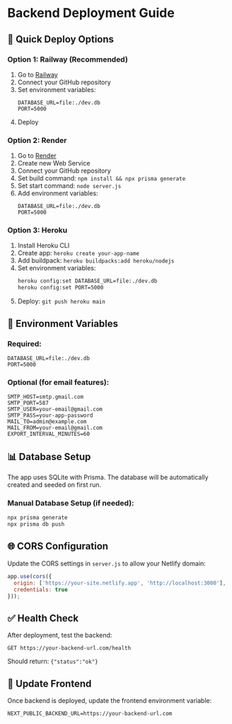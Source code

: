 # Backend Deployment Guide

## 🚀 Quick Deploy Options

### **Option 1: Railway (Recommended)**
1. Go to [Railway](https://railway.app)
2. Connect your GitHub repository
3. Set environment variables:
   ```
   DATABASE_URL=file:./dev.db
   PORT=5000
   ```
4. Deploy

### **Option 2: Render**
1. Go to [Render](https://render.com)
2. Create new Web Service
3. Connect your GitHub repository
4. Set build command: `npm install && npx prisma generate`
5. Set start command: `node server.js`
6. Add environment variables:
   ```
   DATABASE_URL=file:./dev.db
   PORT=5000
   ```

### **Option 3: Heroku**
1. Install Heroku CLI
2. Create app: `heroku create your-app-name`
3. Add buildpack: `heroku buildpacks:add heroku/nodejs`
4. Set environment variables:
   ```bash
   heroku config:set DATABASE_URL=file:./dev.db
   heroku config:set PORT=5000
   ```
5. Deploy: `git push heroku main`

## 🔧 Environment Variables

### **Required:**
```
DATABASE_URL=file:./dev.db
PORT=5000
```

### **Optional (for email features):**
```
SMTP_HOST=smtp.gmail.com
SMTP_PORT=587
SMTP_USER=your-email@gmail.com
SMTP_PASS=your-app-password
MAIL_TO=admin@example.com
MAIL_FROM=your-email@gmail.com
EXPORT_INTERVAL_MINUTES=60
```

## 📊 Database Setup

The app uses SQLite with Prisma. The database will be automatically created and seeded on first run.

### **Manual Database Setup (if needed):**
```bash
npx prisma generate
npx prisma db push
```

## 🌐 CORS Configuration

Update the CORS settings in `server.js` to allow your Netlify domain:

```javascript
app.use(cors({
  origin: ['https://your-site.netlify.app', 'http://localhost:3000'],
  credentials: true
}));
```

## ✅ Health Check

After deployment, test the backend:
```
GET https://your-backend-url.com/health
```

Should return: `{"status":"ok"}`

## 🔗 Update Frontend

Once backend is deployed, update the frontend environment variable:
```
NEXT_PUBLIC_BACKEND_URL=https://your-backend-url.com
```
